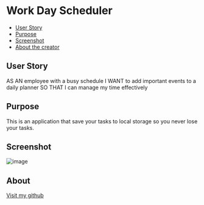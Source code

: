 # Work Day Scheduler

- [User Story](#user-story)
- [Purpose](#purpose)
- [Screenshot](#screenshot)
- [About the creator](#about)
## User Story

AS AN employee with a busy schedule
I WANT to add important events to a daily planner
SO THAT I can manage my time effectively

## Purpose
This is an application that save your tasks to local storage so you never lose your tasks.

## Screenshot
![image](https://user-images.githubusercontent.com/98612225/183217778-09faad9e-bbfa-43df-8a9e-8982f1b59a89.png)

## About
[Visit my github](https://github.com/JaydenCowley)
